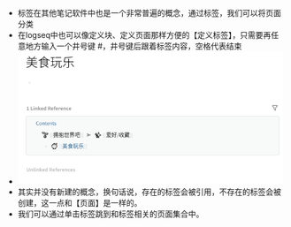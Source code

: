 - 标签在其他笔记软件中也是一个非常普遍的概念，通过标签，我们可以将页面分类
- 在logseq中也可以像定义块、定义页面那样方便的【定义标签】，只需要再任意地方输入一个井号键 \#，井号键后跟着标签内容，空格代表结束
- ![建立标签的示例](../assets/v2-8f31c6bb0c6dcc5ff02fda19f8e2a3f6_b.gif)
- 其实并没有新建的概念，换句话说，存在的标签会被引用，不存在的标签会被创建，这一点和【页面】是一样的。
- 我们可以通过单击标签跳到和标签相关的页面集合中。